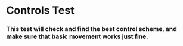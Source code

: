 # Controls Test

### This test will check and find the best control scheme, and make sure that basic movement works just fine.
